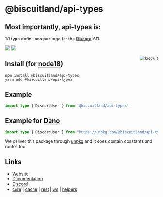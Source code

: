 # @biscuitland/api-types

## Most importantly, api-types is:

1:1 type definitions package for the [Discord](https://discord.com/developers/docs/intro) API.

[<img src="https://img.shields.io/badge/GitHub-100000?style=for-the-badge&logo=github&logoColor=white">](https://github.com/oasisjs/biscuit)
[<img src="https://img.shields.io/badge/Discord-5865F2?style=for-the-badge&logo=discord&logoColor=white">](https://discord.gg/XNw2RZFzaP)

<img align="right" src="https://raw.githubusercontent.com/oasisjs/biscuit/main/assets/icon.svg" alt="biscuit"/>

## Install (for [node18](https://nodejs.org/en/download/))

```sh-session
npm install @biscuitland/api-types
yarn add @biscuitland/api-types
```

## Example

```ts
import type { DiscordUser } from '@biscuitland/api-types';
```

## Example for [Deno](https://deno.land/)

```ts
import type { DiscordUser } from "https://unpkg.com/@biscuitland/api-types@1.3.2/dist/index.d.ts";
```

We deliver this package through [unpkg](https://unpkg.com/) and it does contain constants and routes too

## Links

-   [Website](https://biscuitjs.com/)
-   [Documentation](https://docs.biscuitjs.com/)
-   [Discord](https://discord.gg/XNw2RZFzaP)
-   [core](https://www.npmjs.com/package/@biscuitland/core) | [cache](https://www.npmjs.com/package/@biscuitland/cache) | [rest](https://www.npmjs.com/package/@biscuitland/rest) | [ws](https://www.npmjs.com/package/@biscuitland/ws) | [helpers](https://www.npmjs.com/package/@biscuitland/helpers)
